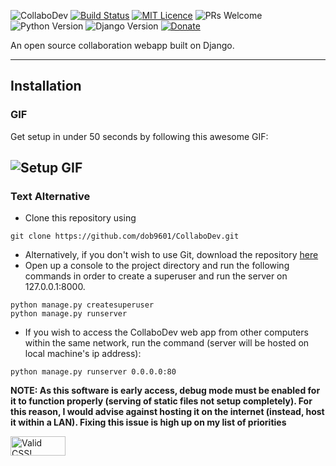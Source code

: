 ![CollaboDev](https://imgur.com/Vj1C4fO.png)
[![Build Status](https://travis-ci.org/dob9601/CollaboDev.svg?branch=master)](https://travis-ci.org/dob9601/CollaboDev) [![MIT Licence](https://img.shields.io/badge/license-MIT-blue.svg)](https://opensource.org/licenses/mit-license.php) ![PRs Welcome](https://img.shields.io/badge/PRs-welcome-brightgreen.svg) 
![Python Version](https://img.shields.io/badge/python-3.x-blue.svg) ![Django Version](https://img.shields.io/badge/django%20version-2.0-blue.svg)
 [![Donate](https://img.shields.io/badge/Donate-PayPal-green.svg)](http://www.paypal.me/dob9601)

An open source collaboration webapp built on Django.

---

## Installation

### GIF
Get setup in under 50 seconds by following this awesome GIF:

![Setup GIF](https://i.imgur.com/jPMKhe1.gif)
---
### Text Alternative
 - Clone this repository using 
 ```
 git clone https://github.com/dob9601/CollaboDev.git
 ```
 - Alternatively, if you don't wish to use Git, download the repository [here](https://github.com/dob9601/CollaboDev/archive/master.zip)
 - Open up a console to the project directory and run the following commands in order to create a superuser and run the server on 127.0.0.1:8000.
 ```
 python manage.py createsuperuser
 python manage.py runserver
 ```
 - If you wish to access the CollaboDev web app from other computers within the same network, run the command (server will be hosted on local machine's ip address):
 ```
 python manage.py runserver 0.0.0.0:80 
 ```
 
**NOTE: As this software is early access, debug mode must be enabled for it to function properly (serving of static files not setup completely). For this reason, I would advise against hosting it on the internet (instead, host it within a LAN). Fixing this issue is high up on my list of priorities**

<p>
    <a href="http://jigsaw.w3.org/css-validator/check/referer">
        <img style="border:0;width:88px;height:31px"
            src="http://jigsaw.w3.org/css-validator/images/vcss"
            alt="Valid CSS!" />
    </a>
</p>
